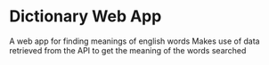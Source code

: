 # Dictionary Web App
A web app for finding meanings of english words
Makes use of data retrieved from the API to get the meaning of the words searched
